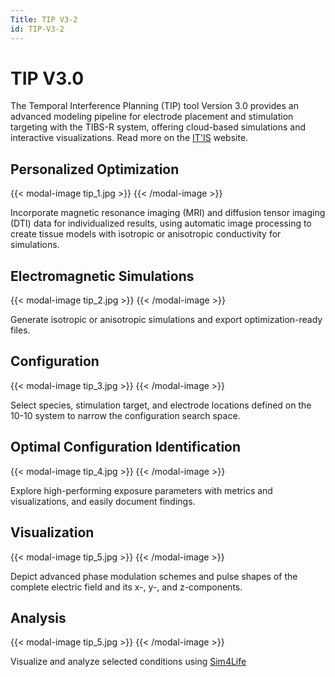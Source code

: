 ```yaml
---
Title: TIP V3-2
id: TIP-V3-2
---
```

# TIP V3.0

The Temporal Interference Planning (TIP) tool Version 3.0 provides an advanced modeling pipeline for electrode placement and stimulation targeting with the TIBS-R system, offering cloud-based simulations and interactive visualizations. Read more on the [IT'IS](https://itis.swiss/s/news-events/news/latest-news) website.

## Personalized Optimization

{{< modal-image tip_1.jpg >}}
{{< /modal-image >}}

Incorporate magnetic resonance imaging (MRI) and diffusion tensor imaging (DTI) data for individualized results, using automatic image processing to create tissue models with isotropic or anisotropic conductivity for simulations.

## Electromagnetic Simulations

{{< modal-image tip_2.jpg >}}
{{< /modal-image >}}

Generate isotropic or anisotropic simulations and export optimization-ready files.

## Configuration

{{< modal-image tip_3.jpg >}}
{{< /modal-image >}}

Select species, stimulation target, and electrode locations defined on the 10-10 system to narrow the configuration search space.

## Optimal Configuration Identification

{{< modal-image tip_4.jpg >}}
{{< /modal-image >}}

Explore high-performing exposure parameters with metrics and visualizations, and easily document findings.

## Visualization

{{< modal-image tip_5.jpg >}}
{{< /modal-image >}}

Depict advanced phase modulation schemes and pulse shapes of the complete electric field and its x-, y-, and z-components.

## Analysis

{{< modal-image tip_5.jpg >}}
{{< /modal-image >}}

Visualize and analyze selected conditions using [Sim4Life](https://sim4life.swiss/)
